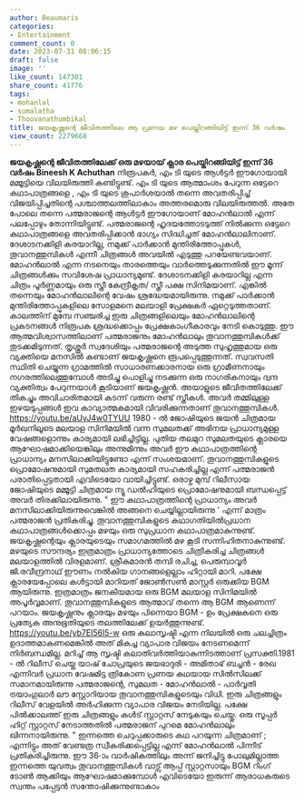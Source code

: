 ```yaml
---
author: Beaumaris
categories:
- Entertainment
comment_count: 0
date: 2023-07-31 08:06:15
draft: false
image: ''
like_count: 147301
share_count: 41776
tags:
- mohanlal
- sumalatha
- Thoovanathumbikal
title: ജയകൃഷ്ണന്റെ ജീവിതത്തിലെ ആ പ്രണയ മഴ പെയ്തിറങ്ങിയിട്ട് ഇന്ന് 36 വർഷം
view_count: 2279668
---
```


**ജയകൃഷ്ണന്റെ ജീവിതത്തിലേക്ക് ഒരു മഴയായ് ക്ലാര പെയ്തിറങ്ങിയിട്ട് ഇന്ന് 36 വർഷം** **Bineesh K Achuthan** നിരൂപകർ, എം ടി യുടെ ആൾട്ടർ ഈഗോയായി മമ്മൂട്ടിയെ വിലയിരുത്തി കണ്ടിട്ടുണ്ട്. എം ടി യുടെ ആത്മാംശം പേറുന്ന ഒട്ടേറെ കഥാപാത്രങ്ങളെ , എം ടി യുടെ ശുപാർശയാൽ തന്നെ അവതരിപ്പിച്ച് വിജയിപ്പിച്ചതിന്റെ പശ്ചാത്തലത്തിലാകാം അത്തരമൊരു വിലയിരുത്തൽ. അതേ പോലെ തന്നെ പത്മരാജന്റെ ആൾട്ടർ ഈഗോയാണ് മോഹൻലാൽ എന്ന് പലപ്പോഴും തോന്നിയിട്ടുണ്ട്. പത്മരാജന്റെ ഹൃദയത്തോടടുത്ത് നിൽക്കുന്ന ഒട്ടേറെ കഥാപാത്രങ്ങളെ അവതരിപ്പിക്കാൻ ഭാഗ്യം സിദ്ധിച്ചത് മോഹൻലാലിനാണ്. ദേശാടനക്കിളി കരയാറില്ല, നമുക്ക് പാർക്കാൻ മുന്തിരിത്തോപ്പുകൾ, തൂവാനത്തുമ്പികൾ എന്നീ ചിത്രങ്ങൾ അവയിൽ എടുത്തു പറയേണ്ടവയാണ്. മോഹൻലാൽ എന്ന നടനെയും താരത്തെയും വാർത്തെടുക്കുന്നതിൽ ഈ മൂന്ന് ചിത്രങ്ങൾക്കും സവിശേഷ പ്രാധാന്യമുണ്ട്. [](https://cdn.boolokam.com/articles/2023/07/uuuiii-2.jpg)ദേശാടനക്കിളി കരയാറില്ല എന്ന ചിത്രം പൂർണ്ണമായും ഒരു സ്ത്രീ കേന്ദ്രീകൃത/ സ്ത്രീ പക്ഷ സിനിമയാണ്. എങ്കിൽ തന്നെയും മോഹൻലാലിന്റെ വേഷം ശ്രദ്ധേയമായിരുന്നു. നമുക്ക് പാർക്കാൻ മുന്തിരിത്തോപ്പുകളിലെ സോളമനെ മലയാളി പ്രേക്ഷകർ ഏറ്റെടുത്തതാണ്. കാലത്തിന് മുമ്പേ സഞ്ചരിച്ച ഇരു ചിത്രങ്ങളിലെയും മോഹൻലാലിന്റെ പ്രകടനങ്ങൾ നിരൂപക ശ്രദ്ധക്കൊപ്പം പ്രേക്ഷകാംഗീകാരവും നേടി കൊടുത്തു. ഈ ആത്മവിശ്വാസത്തിലാണ് പത്മരാജനും മോഹൻലാലും തൂവാനത്തുമ്പികൾക്ക് തുടക്കമിടുന്നത്. തൃശ്ശൂർ സ്വദേശിയും പത്മരാജന്റെ അടുത്ത സുഹൃത്തുമായ ഒരു വ്യക്തിയെ മനസിൽ കണ്ടാണ് ജയകൃഷ്ണനെ രൂപപ്പെടുത്തുന്നത്. സ്വവസതി സ്ഥിതി ചെയ്യുന്ന ഗ്രാമത്തിൽ സാധാരണക്കാരനായ ഒരു ഗ്രാമീണനായും നഗരത്തിലെത്തുമ്പോൾ അടിച്ചു പൊളിച്ചു നടക്കുന്ന ഒരു നാഗരികനായും ദ്വന്ദ വ്യക്തിത്വം പേറുന്നയാൾ കൂടിയാണ് ജയകൃഷ്ണൻ. അയാളുടെ ജീവിതത്തിലേക്ക് തികച്ചും അവിചാരിതമായി കടന്ന് വരുന്ന രണ്ട് സ്ത്രീകൾ. അവർ തമ്മിലുള്ള ഇഴയടുപ്പങ്ങൾ ഇവ കാവ്യാത്മകമായി വിവരിക്കുന്നതാണ് തൂവാനത്തുമ്പികൾ. https://youtu.be/aUyJ4w0TYUU 1980 - ൽ ജോഷിയുടെ ജയൻ ചിത്രമായ മൂർഖനിലൂടെ മലയാള സിനിമയിൽ വന്ന സുമലതക്ക് അഭിനയ പ്രാധാന്യമുള്ള വേഷങ്ങളൊന്നും കാര്യമായി ലഭിച്ചിട്ടില്ല. പുതിയ തലമുറ സുമലതയുടെ ക്ലാരയെ ആഘോഷമാക്കിയെങ്കിലും അന്നുമിന്നും അവർ ഈ കഥാപാത്രത്തിന്റെ പ്രാധാന്യം മനസിലാക്കിയിട്ടുണ്ടോ എന്ന് സംശയമാണ്. തൂവാനത്തുമ്പികളുടെ പ്രൊമോഷനുമായി സുമതലത കാര്യമായി സഹകരിച്ചില്ല എന്ന് പത്മരാജൻ പരാതിപ്പെട്ടതായി എവിടെയോ വായിച്ചിട്ടുണ്ട്. ഒരാഴ്ച മുമ്പ് റിലീസായ ജോഷിയുടെ മമ്മൂട്ടി ചിത്രമായ ന്യൂ ഡൽഹിയുടെ പ്രൊമോഷനുമായി ബന്ധപ്പെട്ട് അവർ തിരക്കിലായിരുന്നു. " ഈ കഥാപാത്രത്തിന്റെ പ്രാധാന്യം അവർ മനസിലാക്കിയിരുന്നുവെങ്കിൽ അങ്ങനെ ചെയ്യില്ലായിരുന്നു ' എന്ന് മാത്രം പത്മരാജൻ പ്രതികരിച്ചു. തൂവാനത്തുമ്പികളുടെ കഥാഗതിയിൽപ്രധാന കഥാപാത്രങ്ങൾക്കൊപ്പം മഴയും ഒരു സുപ്രധാന കഥാപാത്രമാകുന്നുണ്ട്. ജയകൃഷ്ണന്റെയും ക്ലാരയുടെയും സമാഗമത്തിൽ മഴ കൂടി സന്നിഹിതനാകുന്നുണ്ട്. മഴയുടെ സൗന്ദര്യം ഇത്രമാത്രം പ്രാധാന്യത്തോടെ ചിത്രീകരിച്ച ചിത്രങ്ങൾ മലയാളത്തിൽ വിരളമാണ്. ശ്രീകുമാരൻ തമ്പി രചിച്ച, പെരുമ്പാവൂർ ജി.രവീന്ദ്രനാഥ് ഈണം നൽകിയ ഗാനങ്ങളെല്ലാം ഹിറ്റായി മാറി. പക്ഷേ ക്ലാരയേപ്പോലെ കൾട്ടായി മാറിയത് ജോൺസൺ മാസ്റ്റർ ഒരുക്കിയ BGM ആയിരുന്നു. ഇത്രമാത്രം ജനകീയമായ ഒരു BGM മലയാള സിനിമയിൽ അപൂർവ്വമാണ്. തൂവാനത്തുമ്പികളുടെ ആത്മാവ് തന്നെ ആ BGM ആണെന്ന് പറയാം. ജയകൃഷ്ണനും ക്ലാരയും മഴയും പിന്നെയാ BGM - ഉം പ്രേക്ഷകനെ ഒരു പ്രത്യേക അനുഭൂതിയുടെ തലത്തിലേക്ക് ഉയർത്തുന്നുണ്ട്. https://youtu.be/yb7EI56l5-w ഒരു കലാസൃഷ്ടി എന്ന നിലയിൽ ഒരു ചലച്ചിത്രം ഉദാത്തമാകണമെങ്കിൽ അത് മികച്ച വ്യാപാര വിജയം നേടണമെന്ന് നിർബന്ധമില്ല. മറിച്ച് ആ സൃഷ്ടി കലാതിവർത്തിയാകുന്നിടത്താണ് പ്രസക്തി.1981 - ൽ റിലീസ് ചെയ്ത യാഷ് ചോപ്രയുടെ ജയഭാദുരി - അമിതാഭ് ബച്ചൻ - രേഖ എന്നിവർ പ്രധാന വേഷമിട്ട ത്രികോണ പ്രണയ കഥയായ സിൽസിലക്ക് സമാനമായിരുന്നു പത്മരാജന്റെ, സുമലത - മോഹൻലാൽ - പാർവ്വതി ട്രയാംഗുലാർ ലൗ സ്റ്റോറിയായ തൂവാനത്തുമ്പികളുടെയും വിധി. ഇരു ചിത്രങ്ങളും റിലീസ് വേളയിൽ അർഹിക്കുന്ന വ്യാപാര വിജയം നേടിയില്ല. പക്ഷേ പിൽക്കാലത്ത് ഇരു ചിത്രങ്ങളും കൾട് സ്റ്റാറ്റസ് നേടുകയും ചെയ്തു. ഒരു സൂപ്പർ ഹിറ്റ് സ്റ്റാറ്റസ് നേടാത്തതിൽ പത്മരാജന് പുറമെ മോഹൻലാലും ഖിന്നനായിരുന്നു. " ഇന്നത്തെ ചെറുപ്പക്കാരുടെ കഥ പറയുന്ന ചിത്രമാണ് ; എന്നിട്ടും അത് വേണ്ടത്ര സ്വീകരിക്കപ്പെട്ടില്ല എന്ന് മോഹൻലാൽ പിന്നീട് പ്രതികരിച്ചിരുന്നു. ഈ 36-ാം വാർഷികത്തിലും അന്ന് ജനിച്ചിട്ടു പോലുമില്ലാത്ത ഇന്നത്തെ യുവത്വം തൂവാനത്തുമ്പികൾ വാട്സ് ആപ്പ് സ്റ്റാറ്റസായും BGM റിംഗ് ടോൺ ആക്കിയും ആഘോഷമാക്കുമ്പോൾ എവിടെയോ ഇരുന്ന് ആരാധകരുടെ സ്വന്തം പപ്പേട്ടൻ സന്തോഷിക്കുന്നുണ്ടാകാം